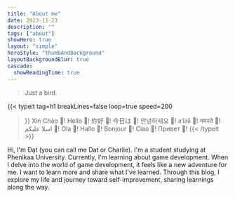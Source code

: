 ```yaml
---
title: "About me"
date: 2023-11-23
description: ""
tags: ["about"]
showHero: true
layout: "simple"
heroStyle: "thumbAndBackground"
layoutBackgroundBlur: true
cascade:
  showReadingTime: true
---
```

> Just a bird.

{{< typeit 
  tag=h1
  breakLines=false
  loop=true
  speed=200
>}}
Xin Chào 👋!
Hello 👋!
你好 👋!
今日は 👋!
안녕하세요 👋!
สวัสดี 👋!
नमस्ते 👋!
اسلا عليكم 👋!
Ola 👋!
Hallo 👋!
Bonjour 👋!
Ciao 👋!
Привет 👋!
{{< /typeit >}}

Hi, I'm Đạt (you can call me Dat or Charlie). I'm a student studying at Phenikaa University. Currently, I'm learning about game development. When I delve into the world of game development, it feels like a new adventure for me. I want to learn more and share what I've learned. Through this blog, I explore my life and journey toward self-improvement, sharing learnings along the way.
<!-- {{< timeline >}} 

{{< timelineItem icon="graduation-cap" header="Student" badge="Present" subheader="Phenikaa university" >}}
I'm studying at Phenikaa University. I'm learning about game development and information technology.
{{< /timelineItem >}}


{{< timelineItem icon="code" header="Started Game Development" badge="2023/8" subheader=" 🏇 new adventure" >}}
First time in Unity 


{{< /timelineItem >}}

{{< timelineItem icon="code" header="Learned Web Development" badge="2023/8/14" subheader="" >}}
I have learned about HTML , Css , Js and Jquery in my University <br>


{{< /timelineItem >}}


{{< /timeline >}} -->
